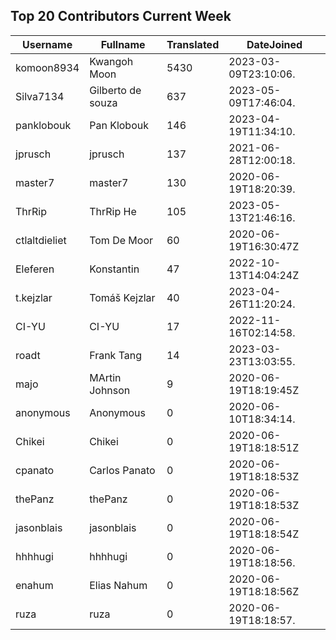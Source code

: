 ## Top 20 Contributors Current Week ##
|Username|Fullname|Translated|DateJoined|
|--------|--------|----------|----------|
|komoon8934|Kwangoh Moon|5430|2023-03-09T23:10:06.|
|Silva7134|Gilberto de souza|637|2023-05-09T17:46:04.|
|panklobouk|Pan Klobouk|146|2023-04-19T11:34:10.|
|jprusch|jprusch|137|2021-06-28T12:00:18.|
|master7|master7|130|2020-06-19T18:20:39.|
|ThrRip|ThrRip He|105|2023-05-13T21:46:16.|
|ctlaltdieliet|Tom De Moor|60|2020-06-19T16:30:47Z|
|Eleferen|Konstantin|47|2022-10-13T14:04:24Z|
|t.kejzlar|Tomáš Kejzlar|40|2023-04-26T11:20:24.|
|CI-YU|CI-YU|17|2022-11-16T02:14:58.|
|roadt|Frank Tang|14|2023-03-23T13:03:55.|
|majo|MArtin Johnson|9|2020-06-19T18:19:45Z|
|anonymous|Anonymous|0|2020-06-10T18:34:14.|
|Chikei|Chikei|0|2020-06-19T18:18:51Z|
|cpanato|Carlos Panato|0|2020-06-19T18:18:53Z|
|thePanz|thePanz|0|2020-06-19T18:18:53Z|
|jasonblais|jasonblais|0|2020-06-19T18:18:54Z|
|hhhhugi|hhhhugi|0|2020-06-19T18:18:56.|
|enahum|Elias  Nahum|0|2020-06-19T18:18:56Z|
|ruza|ruza|0|2020-06-19T18:18:57.|
